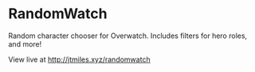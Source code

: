 # RandomWatch

Random character chooser for Overwatch. Includes filters for hero roles, and more!

View live at http://jtmiles.xyz/randomwatch
